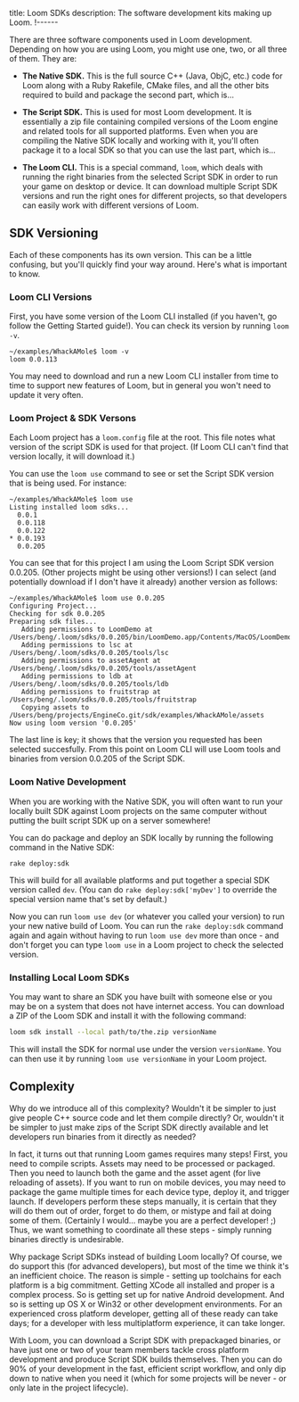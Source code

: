 title: Loom SDKs
description: The software development kits making up Loom.
!------

There are three software components used in Loom development. Depending on how you are using Loom, you might use one, two, or all three of them. They are:

* **The Native SDK.** This is the full source C++ (Java, ObjC, etc.) code for Loom along with a Ruby Rakefile, CMake files, and all the other bits required to build and package the second part, which is…

* **The Script SDK.** This is used for most Loom development. It is essentially a zip file containing compiled versions of the Loom engine and related tools for all supported platforms. Even when you are compiling the Native SDK locally and working with it, you'll often package it to a local SDK so that you can use the last part, which is…

* **The Loom CLI.** This is a special command, `loom`, which deals with running the right binaries from the selected Script SDK in order to run your game on desktop or device. It can download multiple Script SDK versions and run the right ones for different projects, so that developers can easily work with different versions of Loom. 

## SDK Versioning
Each of these components has its own version. This can be a little confusing, but you'll quickly find your way around. Here's what is important to know.

### Loom CLI Versions

First, you have some version of the Loom CLI installed (if you haven't, go follow the Getting Started guide!). You can check its version by running `loom -v`.

~~~ text
~/examples/WhackAMole$ loom -v
loom 0.0.113
~~~
   
You may need to download and run a new Loom CLI installer from time to time to support new features of Loom, but in general you won't need to update it very often.

### Loom Project & SDK Versons

Each Loom project has a `loom.config` file at the root. This file notes what version of the script SDK is used for that project. (If Loom CLI can't find that version locally, it will download it.)

You can use the `loom use` command to see or set the Script SDK version that is being used. For instance:

~~~ text
~/examples/WhackAMole$ loom use
Listing installed loom sdks...
  0.0.1
  0.0.118
  0.0.122
* 0.0.193
  0.0.205
~~~

You can see that for this project I am using the Loom Script SDK version 0.0.205. (Other projects might be using other versions!) I can select (and potentially download if I don't have it already) another version as follows:

~~~ text
~/examples/WhackAMole$ loom use 0.0.205
Configuring Project...
Checking for sdk 0.0.205
Preparing sdk files...
   Adding permissions to LoomDemo at /Users/beng/.loom/sdks/0.0.205/bin/LoomDemo.app/Contents/MacOS/LoomDemo
   Adding permissions to lsc at /Users/beng/.loom/sdks/0.0.205/tools/lsc
   Adding permissions to assetAgent at /Users/beng/.loom/sdks/0.0.205/tools/assetAgent
   Adding permissions to ldb at /Users/beng/.loom/sdks/0.0.205/tools/ldb
   Adding permissions to fruitstrap at /Users/beng/.loom/sdks/0.0.205/tools/fruitstrap
   Copying assets to /Users/beng/projects/EngineCo.git/sdk/examples/WhackAMole/assets
Now using loom version '0.0.205'
~~~

The last line is key; it shows that the version you requested has been selected succesfully. From this point on Loom CLI will use Loom tools and binaries from version 0.0.205 of the Script SDK.

### Loom Native Development
When you are working with the Native SDK, you will often want to run your locally built SDK against Loom projects on the same computer without putting the built script SDK up on a server somewhere!

You can do package and deploy an SDK locally by running the following command in the Native SDK:

~~~ text
rake deploy:sdk
~~~
   
This will build for all available platforms and put together a special SDK version called `dev`. (You can do `rake deploy:sdk['myDev']` to override the special version name that's set by default.)

Now you can run `loom use dev` (or whatever you called your version) to run your new native build of Loom. You can run the `rake deploy:sdk` command again and again without having to run `loom use dev` more than once - and don't forget you can type `loom use` in a Loom project to check the selected version.

### Installing Local Loom SDKs

You may want to share an SDK you have built with someone else or you may be on a system that does not have internet access. You can download a ZIP of the Loom SDK and install it with the following command:

~~~ bash
loom sdk install --local path/to/the.zip versionName
~~~

This will install the SDK for normal use under the version `versionName`. You can then use it by running `loom use versionName` in your Loom project.

## Complexity

Why do we introduce all of this complexity? Wouldn't it be simpler to just give people C++ source code and let them compile directly? Or, wouldn't it be simpler to just make zips of the Script SDK directly available and let developers run binaries from it directly as needed?

In fact, it turns out that running Loom games requires many steps! First, you need to compile scripts. Assets may need to be processed or packaged. Then you need to launch both the game and the asset agent (for live reloading of assets). If you want to run on mobile devices, you may need to package the game multiple times for each device type, deploy it, and trigger launch. If developers perform these steps manually, it is certain that they will do them out of order, forget to do them, or mistype and fail at doing some of them. (Certainly I would… maybe you are a perfect developer! ;) Thus, we want something to coordinate all these steps - simply running binaries directly is undesirable.

Why package Script SDKs instead of building Loom locally? Of course, we do support this (for advanced developers), but most of the time we think it's an inefficient choice. The reason is simple - setting up toolchains for each platform is a big commitment. Getting XCode all installed and proper is a complex process. So is getting set up for native Android development. And so is setting up OS X or Win32 or other development environments. For an experienced cross platform developer, getting all of these ready can take days; for a developer with less multiplatform experience, it can take longer.

With Loom, you can download a Script SDK with prepackaged binaries, or have just one or two of your team members tackle cross platform development and produce Script SDK builds themselves. Then you can do 90% of your development in the fast, efficient script workflow, and only dip down to native when you need it (which for some projects will be never - or only late in the project lifecycle).